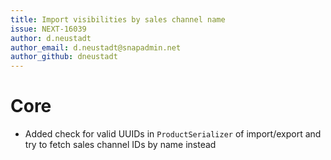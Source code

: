 ```yaml
---
title: Import visibilities by sales channel name
issue: NEXT-16039
author: d.neustadt
author_email: d.neustadt@snapadmin.net 
author_github: dneustadt
---
```

# Core
* Added check for valid UUIDs in `ProductSerializer` of import/export and try to fetch sales channel IDs by name instead
